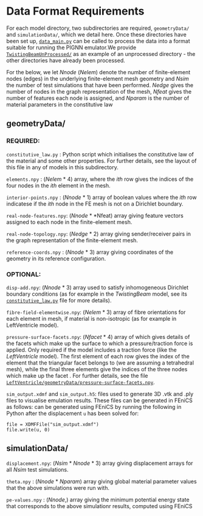 # Data Format Requirements

For each model directory, two subdirectories are required, ``geometryData/`` and ``simulationData/``, which we detail here. Once these directories have been set up, [``data_main.py``](data_main.py) can be called to process the data into a format suitable for running the PIGNN emulator.We provide [``TwistingBeamUnProcessed/``](TwistingBeamUnProcessed//) as an example of an unprocessed directory - the other directories have already been processed.

For the below, we let *Nnode* (*Nelem*) denote the number of finite-element nodes (edges) in the underlying finite-element mesh geometry and *Nsim* the number of test simulations that have been performed. *Nedge* gives the number of nodes in the graph representation of the mesh, *Nfeat* gives the number of features each node is assigned, and *Nparam* is the number of material parameters in the constitutive law


## geometryData/

### REQUIRED:

```constitutive_law.py```   : Python script which initialises the constitutive law of the material and some other properties. For further details, see the layout of this file in any of models in this subdirectory.


```elements.npy```          : (*Nelem* * 4) array, where the $ith$ row gives the indices of the four nodes in the $ith$ element in the mesh.

```interior-points.npy```   : (*Nnode* * 1) array of boolean values where the $ith$ row indicatese if the $ith$ node in the FE mesh is not on a Dirichlet boundary.

```real-node-features.npy```: (*Nnode* * *Nfeat) array giving feature vectors assigned to each node in the finite-element mesh.

```real-node-topology.npy```: (*Nedge* * 2) array giving sender/receiver pairs in the graph representation of the finite-element mesh.

```reference-coords.npy```  : (*Nnode* * 3) array giving coordinates of the geometry in its reference configuration.


### OPTIONAL:


```disp-add.npy```: (*Nnode* * 3) array used to satisfy inhomogeneous Dirichlet boundary conditions (as for example in the *TwistingBeam* model, see its [``constitutive_law.py``](TwistingBeam/geometryData/constitutive_law.py) file for more details).

```fibre-field-elementwise.npy```: (*Nelem* * 3) array of fibre orientations for each element in mesh, if material is non-isotropic (as for example in LeftVentricle model).

```pressure-surface-facets.npy```: (*Nfacet* * 4) array of which gives details of the facets which make up the surface to which a pressure/traction force is applied. Only required if the model includes a traction force (like the *LeftVentricle* model). The first element of each row gives the index of the element that the triangular facet belongs to (we are assuming a tetrahedral mesh), while the final three elements give the indices of the three nodes which make up the facet .  For further details, see the file [``LeftVentricle/geometryData/pressure-surface-facets.npy``](LeftVentricle/geometryData/pressure-surface-facets.npy).

```sim_output.xdmf``` and ```sim_output.h5```: files used to generate 3D .vtk and .ply files to visualise emulation results. These files can be generated in FEniCS as follows: can be generated using FEniCS by running the following in Python after the displacement ``u`` has been solved for:

```
file = XDMFFile("sim_output.xdmf")
file.write(u, 0)
```

## simulationData/


```displacement.npy```: (*Nsim* * *Nnode* * 3) array giving displacement arrays for all *Nsim* test simulations.

```theta.npy```       : (*Nnode* * *Nparam*) array giving global material parameter values that the above simulations were run with. 

```pe-values.npy```   : (*Nnode*,) array giving the minimum potential energy state that corresponds to the above simulationr results, computed using FEniCS
